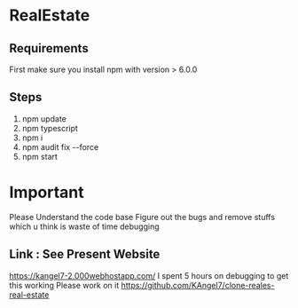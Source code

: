 # RealEstate
## Requirements
First make sure you install npm with version > 6.0.0

## Steps
1. npm update
2. npm typescript
3. npm i
4. npm audit fix --force
5. npm start


# Important
Please Understand the code base 
Figure out the bugs and remove stuffs which u think is waste of time debugging


## Link : See Present Website
https://kangel7-2.000webhostapp.com/
I spent 5 hours on debugging to get this working 
Please work on it
https://github.com/KAngel7/clone-reales-real-estate
